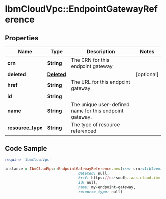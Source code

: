 # IbmCloudVpc::EndpointGatewayReference

## Properties

Name | Type | Description | Notes
------------ | ------------- | ------------- | -------------
**crn** | **String** | The CRN for this endpoint gateway | 
**deleted** | [**Deleted**](Deleted.md) |  | [optional] 
**href** | **String** | The URL for this endpoint gateway | 
**id** | **String** |  | 
**name** | **String** | The unique user-defined name for this endpoint gateway. | 
**resource_type** | **String** | The type of resource referenced | 

## Code Sample

```ruby
require 'IbmCloudVpc'

instance = IbmCloudVpc::EndpointGatewayReference.new(crn: crn:v1:bluemix:public:is:us-south:a/123456::endpoint-gateway:d7cc5196-9864-48c4-82d8-3f30da41fcc5,
                                 deleted: null,
                                 href: https://us-south.iaas.cloud.ibm.com/v1/endpoint_gateways/d7cc5196-9864-48c4-82d8-3f30da41fcc5,
                                 id: null,
                                 name: my-endpoint-gateway,
                                 resource_type: null)
```


